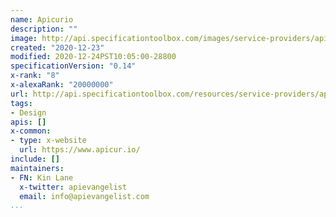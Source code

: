 ```yaml
---
name: Apicurio
description: ""
image: http://api.specificationtoolbox.com/images/service-providers/apicurio.jpg
created: "2020-12-23"
modified: 2020-12-24PST10:05:00-28800
specificationVersion: "0.14"
x-rank: "8"
x-alexaRank: "20000000"
url: http://api.specificationtoolbox.com/resources/service-providers/apicurio/
tags:
- Design
apis: []
x-common:
- type: x-website
  url: https://www.apicur.io/
include: []
maintainers:
- FN: Kin Lane
  x-twitter: apievangelist
  email: info@apievangelist.com
...
```

